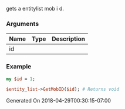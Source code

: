 gets a entitylist mob i d.
### Arguments
**Name**|**Type**|**Description**
:---|:---|:---
id||

### Example

```perl
my $id = 1;

$entity_list->GetMobID($id); # Returns void
```


Generated On 2018-04-29T00:30:15-07:00